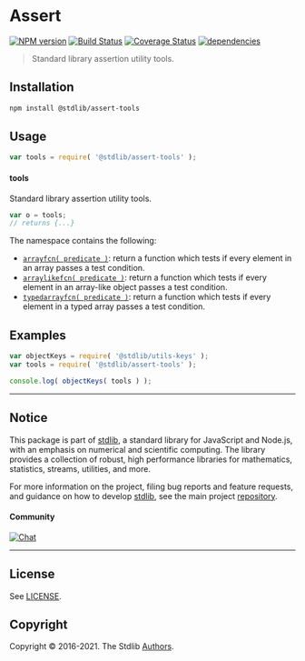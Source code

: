 <!--

@license Apache-2.0

Copyright (c) 2018 The Stdlib Authors.

Licensed under the Apache License, Version 2.0 (the "License");
you may not use this file except in compliance with the License.
You may obtain a copy of the License at

   http://www.apache.org/licenses/LICENSE-2.0

Unless required by applicable law or agreed to in writing, software
distributed under the License is distributed on an "AS IS" BASIS,
WITHOUT WARRANTIES OR CONDITIONS OF ANY KIND, either express or implied.
See the License for the specific language governing permissions and
limitations under the License.

-->

# Assert

[![NPM version][npm-image]][npm-url] [![Build Status][test-image]][test-url] [![Coverage Status][coverage-image]][coverage-url] [![dependencies][dependencies-image]][dependencies-url]

> Standard library assertion utility tools.

<section class="installation">

## Installation

```bash
npm install @stdlib/assert-tools
```

</section>

<section class="usage">

## Usage

```javascript
var tools = require( '@stdlib/assert-tools' );
```

#### tools

Standard library assertion utility tools.

```javascript
var o = tools;
// returns {...}
```

The namespace contains the following:

<!-- <toc pattern="*"> -->

<div class="namespace-toc">

-   <span class="signature">[`arrayfcn( predicate )`][@stdlib/assert/tools/array-function]</span><span class="delimiter">: </span><span class="description">return a function which tests if every element in an array passes a test condition.</span>
-   <span class="signature">[`arraylikefcn( predicate )`][@stdlib/assert/tools/array-like-function]</span><span class="delimiter">: </span><span class="description">return a function which tests if every element in an array-like object passes a test condition.</span>
-   <span class="signature">[`typedarrayfcn( predicate )`][@stdlib/assert/tools/typed-array-function]</span><span class="delimiter">: </span><span class="description">return a function which tests if every element in a typed array passes a test condition.</span>

</div>

<!-- </toc> -->

</section>

<!-- /.usage -->

<section class="examples">

## Examples

<!-- TODO: better examples -->

<!-- eslint no-undef: "error" -->

```javascript
var objectKeys = require( '@stdlib/utils-keys' );
var tools = require( '@stdlib/assert-tools' );

console.log( objectKeys( tools ) );
```

</section>

<!-- /.examples -->


<section class="main-repo" >

* * *

## Notice

This package is part of [stdlib][stdlib], a standard library for JavaScript and Node.js, with an emphasis on numerical and scientific computing. The library provides a collection of robust, high performance libraries for mathematics, statistics, streams, utilities, and more.

For more information on the project, filing bug reports and feature requests, and guidance on how to develop [stdlib][stdlib], see the main project [repository][stdlib].

#### Community

[![Chat][chat-image]][chat-url]

---

## License

See [LICENSE][stdlib-license].


## Copyright

Copyright &copy; 2016-2021. The Stdlib [Authors][stdlib-authors].

</section>

<!-- /.stdlib -->

<!-- Section for all links. Make sure to keep an empty line after the `section` element and another before the `/section` close. -->

<section class="links">

[npm-image]: http://img.shields.io/npm/v/@stdlib/assert-tools.svg
[npm-url]: https://npmjs.org/package/@stdlib/assert-tools

[test-image]: https://github.com/stdlib-js/assert-tools/actions/workflows/test.yml/badge.svg
[test-url]: https://github.com/stdlib-js/assert-tools/actions/workflows/test.yml

[coverage-image]: https://img.shields.io/codecov/c/github/stdlib-js/assert-tools/main.svg
[coverage-url]: https://codecov.io/github/stdlib-js/assert-tools?branch=main

[dependencies-image]: https://img.shields.io/david/stdlib-js/assert-tools.svg
[dependencies-url]: https://david-dm.org/stdlib-js/assert-tools/main

[chat-image]: https://img.shields.io/gitter/room/stdlib-js/stdlib.svg
[chat-url]: https://gitter.im/stdlib-js/stdlib/

[stdlib]: https://github.com/stdlib-js/stdlib

[stdlib-authors]: https://github.com/stdlib-js/stdlib/graphs/contributors

[stdlib-license]: https://raw.githubusercontent.com/stdlib-js/assert-tools/main/LICENSE

<!-- <toc-links> -->

[@stdlib/assert/tools/array-function]: https://github.com/stdlib-js/assert-tools-array-function

[@stdlib/assert/tools/array-like-function]: https://github.com/stdlib-js/assert-tools-array-like-function

[@stdlib/assert/tools/typed-array-function]: https://github.com/stdlib-js/assert-tools-typed-array-function

<!-- </toc-links> -->

</section>

<!-- /.links -->
